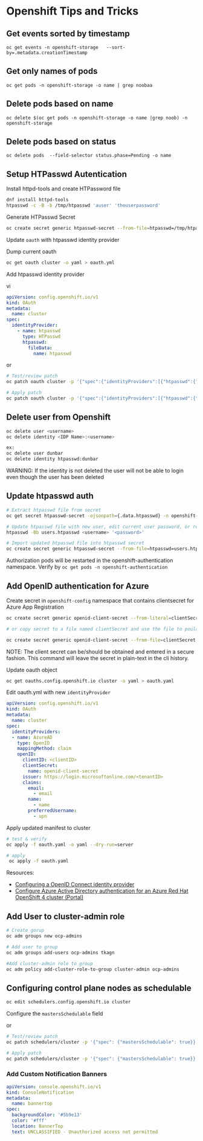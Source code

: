 # Openshift Tips and Tricks

## Get events sorted by timestamp

``` oc get events -n openshift-storage   --sort-by=.metadata.creationTimestamp ```

## Get only names of pods

``` oc get pods -n openshift-storage -o name | grep noobaa ```

## Delete pods based on name

``` oc delete $(oc get pods -n openshift-storage -o name |grep noob) -n openshift-storage ```

## Delete pods based on status
``` oc delete pods  --field-selector status.phase=Pending -o name ```

## Setup HTPasswd Autentication

Install httpd-tools and create HTPassword file

```bash
dnf install httpd-tools
htpasswd -c -B -b /tmp/htpasswd 'auser' 'theuserpassword'
```

Generate HTPasswd Secret

```bash
oc create secret generic htpasswd-secret --from-file=htpasswd=/tmp/htpasswd -n openshift-config
```

Update `oauth` with htpasswd identity provider

Dump current oauth
```bash
oc get oauth cluster -o yaml > oauth.yml
```
Add htpasswd identity provider

vi
```yaml
apiVersion: config.openshift.io/v1
kind: OAuth
metadata:
  name: cluster
spec: 
  identityProvider:
    - name: htpasswd
      type: HTPasswd
      htpasswd:
        fileData:
          name: htpasswd
```
or 

```bash
# Test/review patch
oc patch oauth cluster -p '{"spec":{"identityProviders":[{"htpasswd":{"fileData":{"name":"htpasswd"}},"name":"htpasswd","type":"HTPasswd"}]}}' --type=merge --dry-run=server -o yaml

# Apply patch
oc patch oauth cluster -p '{"spec":{"identityProviders":[{"htpasswd":{"fileData":{"name":"htpasswd"}},"name":"htpasswd","type":"HTPasswd"}]}}' --type=merge

```
## Delete user from Openshift

```bash
oc delete user <username>
oc delete identity <IDP Name>:<username>

ex:
oc delete user dunbar
oc delete identity htpasswd:dunbar   
```

WARNING: If the identity is not deleted the user will not be able to login even though the user has been deleted

## Update htpasswd auth

```bash
# Extract htpasswd file from secret
oc get secret htpasswd-secret -ojsonpath={.data.htpasswd} -n openshift-config | base64 --decode > users.htpasswd

# Update htpasswd file with new user, edit current user password, or remove user
htpasswd -Bb users.htpasswd <username> '<password>'

# Import updated htpasswd file into htpasswd secret
oc create secret generic htpasswd-secret --from-file=htpasswd=users.htpasswd --dry-run=client -o yaml -n openshift-config | oc replace -f -
```

Authorization pods will be restarted in the openshift-authentication namespace.
Verify by `oc get pods -n openshift-authentication`

## Add OpenID authentication for Azure

Create secret in `openshift-config` namespace that contains clientsecret for Azure App Registration

```bash
oc create secret generic openid-client-secret --from-literal=clientSecret=<secret> -n openshift-config

# or copy secret to a file named clientSecret and use the file to poulated the clientSecret key

oc create secret generic openid-client-secret --from-file=clientSecret -n openshift-config
```

NOTE: The client secret can be/should be obtained and entered in a secure fashion. This command will leave the secret
in plain-text in the cli history.

Update oauth object

```bash
oc get oauths.config.openshift.io cluster -o yaml > oauth.yaml
```

Edit oauth.yml with new `identityProvider`

```yaml
apiVersion: config.openshift.io/v1
kind: OAuth
metadata:
  name: cluster
spec:
  identityProviders:
  - name: AzureAD
    type: OpenID
    mappingMethod: claim
    openID:
      clientID: <clientID>
      clientSecret:
        name: openid-client-secret
      issuer: https://login.microsoftonline.com/<tenantID>
      claims:
        email:
          - email
        name:
          - name
        preferredUsername:
          - upn
```

Apply updated manifest to cluster

```bash
# test & verify 
oc apply -f oauth.yaml -o yaml --dry-run=server

# apply
 oc apply -f oauth.yaml
```

Resources:

- [Configuring a OpenID Connect identity provider](https://docs.openshift.com/container-platform/4.7/authentication/identity_providers/configuring-oidc-identity-provider.html)
- [Configure Azure Active Directory authentication for an Azure Red Hat OpenShift 4 cluster (Portal)](https://docs.microsoft.com/en-us/azure/openshift/configure-azure-ad-ui)

## Add User to cluster-admin role

```bash
# Create gorup
oc adm groups new ocp-admins

# Add user to group
oc adm groups add-users ocp-admins tkagn

#Add cluster-admin role to group
oc adm policy add-cluster-role-to-group cluster-admin ocp-admins
```


## Configuring control plane nodes as schedulable

```bash
oc edit schedulers.config.openshift.io cluster 
```
Configure the `mastersSchedulable` field

or 

```bash
# Test/review patch
oc patch schedulers/cluster -p '{"spec": {"mastersSchedulable": true}}' --type=merge --dry-run=server -o yaml

# Apply patch
oc patch schedulers/cluster -p '{"spec": {"mastersSchedulable": true}}' --type=merge
```

### Add Custom Notification Banners

```yaml
apiVersion: console.openshift.io/v1
kind: ConsoleNotification
metadata:
  name: bannertop
spec:
  backgroundColor: '#5b9e13'
  color: '#fff'
  location: BannerTop
  text: UNCLASSIFIED - Unauthorized access not permitted
```
